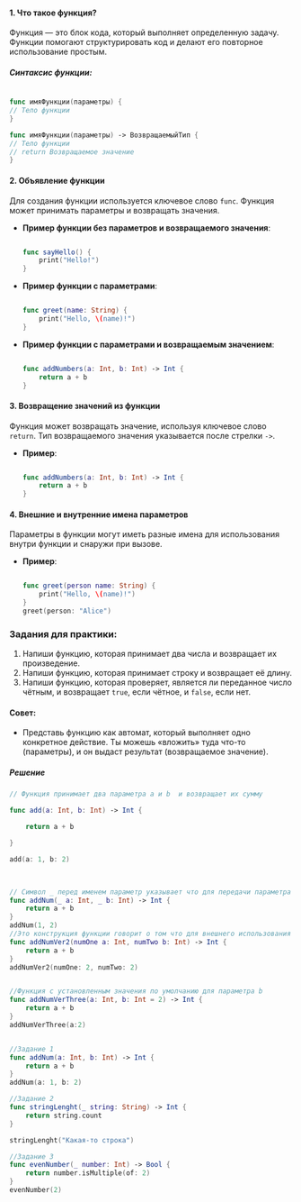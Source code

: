 #### 1. Что такое функция?

Функция — это блок кода, который выполняет определенную задачу. Функции помогают структурировать код и делают его повторное использование простым.

##### **Синтаксис функции**:

```swift 

func имяФункции(параметры) {   
// Тело функции 
}

func имяФункции(параметры) -> ВозвращаемыйТип {   
// Тело функции 
// return Возвращаемое значение 
}

```

#### 2. Объявление функции

Для создания функции используется ключевое слово `func`. Функция может принимать параметры и возвращать значения.

- **Пример функции без параметров и возвращаемого значения**:
    
    
	```swift
	
	func sayHello() {
		print("Hello!")
	}
	
	```
    
- **Пример функции с параметрами**:
    
	```swift
	
	func greet(name: String) {
		print("Hello, \(name)!")
	}
	
	```
    
- **Пример функции с параметрами и возвращаемым значением**:
    
    ```swift
	
	func addNumbers(a: Int, b: Int) -> Int {
		return a + b
	}

	```
    
 

#### 3. Возвращение значений из функции

Функция может возвращать значение, используя ключевое слово `return`. Тип возвращаемого значения указывается после стрелки `->`.

- **Пример**:
    
	```swift 
	
	func addNumbers(a: Int, b: Int) -> Int {
	    return a + b
	}
	
	```
    

#### 4. Внешние и внутренние имена параметров

Параметры в функции могут иметь разные имена для использования внутри функции и снаружи при вызове.

- **Пример**:
    
	```swift
	
	func greet(person name: String) {
		print("Hello, \(name)!")
	}
	greet(person: "Alice")
	
	
	```
    

### Задания для практики:

1. Напиши функцию, которая принимает два числа и возвращает их произведение.
2. Напиши функцию, которая принимает строку и возвращает её длину.
3. Напиши функцию, которая проверяет, является ли переданное число чётным, и возвращает `true`, если чётное, и `false`, если нет.

#### Совет:

- Представь функцию как автомат, который выполняет одно конкретное действие. Ты можешь «вложить» туда что-то (параметры), и он выдаст результат (возвращаемое значение).

##### Решение
```swift
// Функция принимает два параметра a и b  и возвращает их сумму

func add(a: Int, b: Int) -> Int {

    return a + b

}

add(a: 1, b: 2)

  

// Символ _ перед именем параметр указывает что для передачи параметра не нужно указывать его имя
func addNum(_ a: Int, _ b: Int) -> Int {
    return a + b
}
addNum(1, 2)
//Это конструкция функции говорит о том что для внешнего использования нужно указать имя параметра numOne и numTwo, а в нутри  функции будут использованы параметры a и b
func addNumVer2(numOne a: Int, numTwo b: Int) -> Int {
    return a + b
}
addNumVer2(numOne: 2, numTwo: 2)


//Функция с установленным значения по умолчанию для параметра b
func addNumVerThree(a: Int, b: Int = 2) -> Int {
    return a + b
}
addNumVerThree(a:2)


//Задание 1
func addNum(a: Int, b: Int) -> Int {
    return a + b
}
addNum(a: 1, b: 2)

//Задание 2
func stringLenght(_ string: String) -> Int {
    return string.count
}

stringLenght("Какая-то строка")

//Задание 3
func evenNumber(_ number: Int) -> Bool {
    return number.isMultiple(of: 2)
}
evenNumber(2)
```